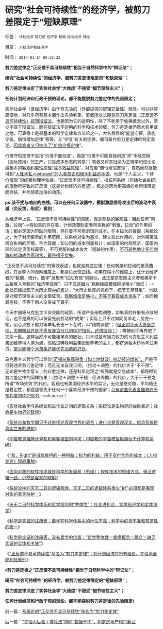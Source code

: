 # 研究“社会可持续性”的经济学，被剪刀差限定于“短缺原理”

标签： `计划经济` `剪刀差` `经济学` `短缺` `指令经济` `财经` 

目录： `人权法学和经济学`

时间： `2014-01-14 08:22:22`

**剪刀差定律之“正反馈不具可持续性”相当于自然科学中的“辩证法”；**

**研究“社会可持续性”的经济学，被剪刀差定律限定的“短缺原理”；**

**剪刀差定律决定了实体社会学“大维度”不接受“细节理性主义”；**

**任何计划经济和行政干预的理论，都不能摆脱剪刀差定律的先验限定；**

实体社会学（含经济学）由于有先验的（外部提供的逻辑完备性）规律，可以非常简便地，对几乎所有基本面作出先验判定。[笔者所以长期将剪刀差定律（正反馈不具可持续性）视同辩证法](../../../2011/3/1/物极必反规律和辩证法.md)，也是因为它的适用性，除了不能用于偷换概念以外，至少不亚于辩证法；而在辩证法不适用的科学和技术领域，剪刀差定律仍然大有用武之地，可算得上是最基本的科学定律和方法论之一。大名鼎鼎的“能量守恒，质能守恒，熵恒增加定律”等等，与“守恒”有关的定律，都可看作剪刀差定律的特定表述。[因此笔者又归纳出了“价值守恒定律](../../../2008/7/27/价值守衡定律：抓生产促GDP，不如“抓就业促消费”.md)”。

价值守恒定律不是指“价值不能创造”，而是“价值不可能自我创造”即“未经交换（边际效用）的生产，只是成本形态的转换”；笔者又将其归纳为生物学和进化论最根本的[客观约束性原理“成本效益原理”](../../../2012/6/18/时间中的物理学，生物学，生理学和社会学.md)，对应着“熵恒增加定理”，自然而然就能得到“[人性本私＝whoamI”的人类意识和根本利益的本源](../../../2009/11/4/什么是“我”及人性本私和熵恒增加定律.md)，也是“个人主义，个体价值观”的终极物理学依据。“正反馈不具可持续性”，指任何系统（包括社会系统）的激励所导致的正反馈（这是计划经济的愿望），都必定因为更高级的负所馈限定而终结，并伴随着加倍的动荡。

**ps:该干扰与响应的曲线，可以在任何示波器中，模拟激励信号发出后的波动中衰减（负反馈，阻尼）看到**；

从经济学上说，“正反馈不具可持续性”的原因，[就是短缺的客观性](../../../2013/1/6/公有制必然灭亡的自然科学原理.md)；因此任何“刺激，拉动”——>假如真的存在着，计划政策制定者所宣称的“刺激，拉动”的作用的话；都必定因为短缺的限制，存在着不可能消饵的成本。在本级次的容器（系统论之，为了封闭要素的作用范围，以系统对象为基准，建立彼此作用的，对外隔离其耦合影响的环境，称为容器；如公司的成本利润核计；如国家的内部经济，国家内部的法定货币核算等），不可克服的成本放大（短缺的作用），[不可避免地让任何刺激和拉动成为高利贷，最终得不偿失](../../../2009/5/1/人定胜天？马列唯心信仰对客观规律干预冲动.md)。

“正反馈不具可持续性”的等效表述，也就是其逆定理：任何刺激和拉动的振荡曲线，在足够大的观察维度上，都是负反馈曲线。如果在缩小的维度上，让计划经济者的“数据，统计，数学”发现有“拉动有效”的貌似，此正是凯恩斯主义者和奥斯卡兰格等人号称的“经济学成就”，只不过是因为“观察维度被缩得足够小”而已；——>[此处已经出现了大历史观中的表述](../../../2010/4/21/大维度历史观允许在细节上“自圆其说”.md)：“大历史维度的视角下，细节无足轻重”，也就是对细节理性主义的全面证否。[观察维度足够小，不等于客观成本消失](../../../2012/6/30/科学派是两百年来“政府干预论”的政治哲学.md)了；如同掩耳盗铃，不等于别人全变成了聋子。

今天中国等马克思主义杂交国的政策，所谓产业结构调整，如果真的好象有点效的话，也不是真的可以保留先前拉动的“成果”；实际上只不过如同剪羊毛，剪完一轮，耐心点放下剪刀等羊毛长出一下茬时，叫“结构调整”；（[但正如今天大萧条之中，天朝粉丝还是不愿放弃百分几的GDP指标，还想拉动！](../../../2013/7/11/银行股如果持续走强，经济复苏就不可持续.md)）；等猪似乎再养肥了又杀一批。这样当然不可能猪羊真的肥壮，只不过是有操刀权力的马克思主义利益集团给养得人满为患，没钻进特殊利益集团里养老的主儿，都挤满独木桥地考公务员，[至少能博个大萧条还能优先加薪的好处](../../../2014/1/11/封建惯例让公众不满，宣传狡辩让公众恼火.md)。

马克思主义哲学可以信仰[“苛捐杂税高税负（如土地财政）拉动经济增长”，](../../../2013/4/18/为什么“房地产拉动增长”的“计划经济／宏观调控”根本不可能？.md)但是不但将违背剪刀差定律；而且无法自我证明，（拉动＋调整）的代价大于“不干预”。无论是生物学意义上的自愈定律，还是科斯定理之“折腾就是交易成本”，都将得到剪刀差定律的同样结果：（拉动＋调整＋干预＝经济周期）的代价，大于不干预之所谓“市场失效”的代价。客观也有美国经济水平的实证，无论是绝对值，平均值还是稳定性，都遥遥领先于任何一个喜欢经济干预的国家；[只有这些代表各国政府干预程度的GDP除外](../../../2011/12/24/凯恩斯主义的GDP依赖于物价更快的上涨.md)——>ofcourse！

《[实体社会学与系统论和进化论之间的逻辑关系；系统论是生物界的抽象表述；社会是生物界的延伸](../../../2012/3/12/数学－系统论和社会进化论之间的逻辑关系.md)》

《[系统论和数学都只不过是描述客观世界的语言；进化论是客观现实，信息系统是真实世界的映射](../../../2012/3/12/进化论是现实，信息系统是现实的映射.md)》

《[印度教真理牌计算机和黑客帝国的神灵；印度教的宇宙模型极类似于计算机系统](../../../2012/3/12/印度教的真理牌巨型机中的黑客帝国.md)》

《[“权，Right”是自我维持的一种利益；权力的利益，用于支付合作的成本；《人权宣言》奴颜卑膝](../../../2012/3/14/《人权宣言》中的大政府观念和奴颜卑膝；.md)》

《[面向对象的软件技术就是科学的发展观（思维）；软件技术的思维方式，保证逻辑一致，仍然是客观的映射](../../../2012/3/14/面向对象的“科学发展观”.md)》

《[系统论中的天无二日的逻辑规律，天无二日的逻辑体系类似“树”;必须都是客观对象的真实映射；](../../../2012/3/14/系统论,进化论和信息系统.md)》

《[天无二日的科学体系和哲学信仰的“整体性”；社会进化论，实体经济学和实体法学](../../../2012/3/14/天无二日的科学和哲学信仰的“整体性”.md)》

《[科学是实证的注册表；数学在科学体系中的地位不高；科学中的测不准和预见性的统一](../../../2012/3/15/科学是实证的注册表，数学不是必要的；.md)》

《[科学是实证的注册表，没有哲学的位置；“哲学整体性＝偷换概念＝耦合＝缺乏实证的实体和关联”](../../../2012/3/15/科学中没有哲学的位置；信仰的位置在那里？.md)》

《[“正反馈不具可持续性”命名为“剪刀差定律”；将计划经济的所有理论，先验地全部判处死刑](../../../2014/1/14/系统论的“正反馈不具可持续性”命名为“剪刀差定律”.md)》

《**剪刀差定律之“正反馈不具可持续性”相当于自然科学中的“辩证法”；**

**研究“社会可持续性”的经济学，被剪刀差定律限定的“短缺原理”；**

**剪刀差定律决定了实体社会学“大维度”不接受“细节理性主义”；**

**任何计划经济和行政干预的理论，都不能摆脱剪刀差定律的先验限定**》



前一篇：[系统论的“正反馈不具可持续性”命名为“剪刀差定律”](../../../2014/1/14/系统论的“正反馈不具可持续性”命名为“剪刀差定律”.md)

后一篇：[“先验而后验＋排除法”排除“数据干扰”，判定房地产和打新业](../../../2014/1/14/“先验而后验＋排除法”排除“数据干扰”，判定房地产和打新业.md)